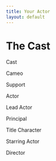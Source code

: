 ```yaml
---
title: Your Actor
layout: default
---
```


# The Cast

Cast

Cameo

Support

Actor

Lead Actor

Principal

Title Character

Starring Actor

Director